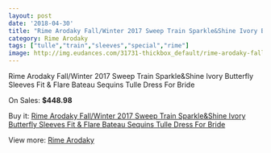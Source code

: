 ```yaml
---
layout: post
date: '2018-04-30'
title: "Rime Arodaky Fall/Winter 2017 Sweep Train Sparkle&Shine Ivory Butterfly Sleeves Fit & Flare Bateau Sequins Tulle Dress For Bride"
category: Rime Arodaky
tags: ["tulle","train","sleeves","special","rime"]
image: http://img.eudances.com/31731-thickbox_default/rime-arodaky-fall-winter-2017-sweep-train-sparkle-shine-ivory-butterfly-sleeves-fit-flare-bateau-sequins-tulle-dress-for-bride.jpg
---
```

Rime Arodaky Fall/Winter 2017 Sweep Train Sparkle&Shine Ivory Butterfly Sleeves Fit & Flare Bateau Sequins Tulle Dress For Bride

On Sales: **$448.98**
<a href="https://www.eudances.com/en/rime-arodaky/9923-rime-arodaky-fall-winter-2017-sweep-train-sparkle-shine-ivory-butterfly-sleeves-fit-flare-bateau-sequins-tulle-dress-for-bride.html"><amp-img layout="responsive" width="600" height="600" src="//img.eudances.com/31731-thickbox_default/rime-arodaky-fall-winter-2017-sweep-train-sparkle-shine-ivory-butterfly-sleeves-fit-flare-bateau-sequins-tulle-dress-for-bride.jpg" alt="Rime Arodaky Fall/Winter 2017 Sweep Train Sparkle&Shine Ivory Butterfly Sleeves Fit & Flare Bateau Sequins Tulle Dress For Bride 0" /></a>
<a href="https://www.eudances.com/en/rime-arodaky/9923-rime-arodaky-fall-winter-2017-sweep-train-sparkle-shine-ivory-butterfly-sleeves-fit-flare-bateau-sequins-tulle-dress-for-bride.html"><amp-img layout="responsive" width="600" height="600" src="//img.eudances.com/31733-thickbox_default/rime-arodaky-fall-winter-2017-sweep-train-sparkle-shine-ivory-butterfly-sleeves-fit-flare-bateau-sequins-tulle-dress-for-bride.jpg" alt="Rime Arodaky Fall/Winter 2017 Sweep Train Sparkle&Shine Ivory Butterfly Sleeves Fit & Flare Bateau Sequins Tulle Dress For Bride 1" /></a>
<a href="https://www.eudances.com/en/rime-arodaky/9923-rime-arodaky-fall-winter-2017-sweep-train-sparkle-shine-ivory-butterfly-sleeves-fit-flare-bateau-sequins-tulle-dress-for-bride.html"><amp-img layout="responsive" width="600" height="600" src="//img.eudances.com/31732-thickbox_default/rime-arodaky-fall-winter-2017-sweep-train-sparkle-shine-ivory-butterfly-sleeves-fit-flare-bateau-sequins-tulle-dress-for-bride.jpg" alt="Rime Arodaky Fall/Winter 2017 Sweep Train Sparkle&Shine Ivory Butterfly Sleeves Fit & Flare Bateau Sequins Tulle Dress For Bride 2" /></a>

Buy it: [Rime Arodaky Fall/Winter 2017 Sweep Train Sparkle&Shine Ivory Butterfly Sleeves Fit & Flare Bateau Sequins Tulle Dress For Bride](https://www.eudances.com/en/rime-arodaky/9923-rime-arodaky-fall-winter-2017-sweep-train-sparkle-shine-ivory-butterfly-sleeves-fit-flare-bateau-sequins-tulle-dress-for-bride.html "Rime Arodaky Fall/Winter 2017 Sweep Train Sparkle&Shine Ivory Butterfly Sleeves Fit & Flare Bateau Sequins Tulle Dress For Bride")

View more: [Rime Arodaky](https://www.eudances.com/en/156-rime-arodaky "Rime Arodaky")